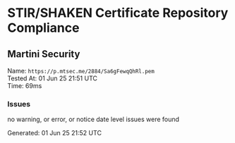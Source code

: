 # STIR/SHAKEN Certificate Repository Compliance

## Martini Security

Name: `https://p.mtsec.me/2884/Sa6gFewqQhRl.pem`\
Tested At: 01 Jun 25 21:51 UTC\
Time: 69ms

### Issues

no warning, or error, or notice date level issues were found

Generated: 01 Jun 25 21:52 UTC